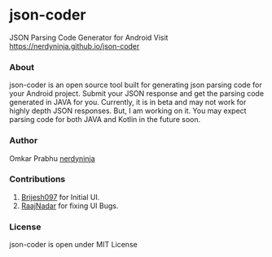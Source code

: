 # json-coder
JSON Parsing Code Generator for Android
Visit https://nerdyninja.github.io/json-coder

### About
json-coder is an open source tool built for generating json parsing code for
your Android project. Submit your JSON response and get the parsing code
generated in JAVA for you.
Currently, it is in beta and may not work for highly depth JSON responses. But,
I am working on it. 
You may expect parsing code for both JAVA and Kotlin in the future soon.

### Author
Omkar Prabhu [nerdyninja](https://github.com/nerdyninja)

### Contributions
1. [Brijesh097](https://github.com/Brijesh097) for Initial UI.
2. [RaajNadar](https://github.com/RaajNadar) for fixing UI Bugs.

### License
json-coder is open under MIT License

